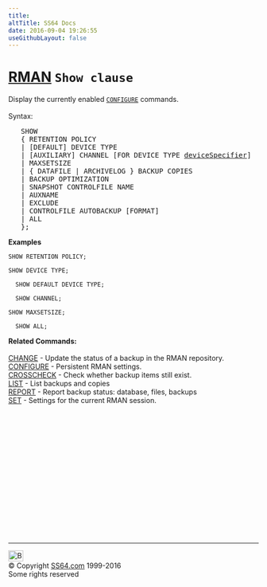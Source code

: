 ```yaml
---
title:
altTitle: SS64 Docs
date: 2016-09-04 19:26:55
useGithubLayout: false
---
```

<!-- #BeginLibraryItem "/Library/head_ora.lbi" --><!-- #EndLibraryItem --><h1><a href="rman.html">RMAN</a> <code>Show clause</code></h1>
<p>Display the currently enabled <code><a href="rman_configure.html">CONFIGURE</a></code> commands.<br>
  <br>
Syntax:</p>
<pre>   SHOW 
   { RETENTION POLICY 
   | [DEFAULT] DEVICE TYPE 
   | [AUXILIARY] CHANNEL [FOR DEVICE TYPE <a href="rman_devicespecifier.html">deviceSpecifier</a>] 
   | MAXSETSIZE 
   | { DATAFILE | ARCHIVELOG } BACKUP COPIES 
   | BACKUP OPTIMIZATION 
   | SNAPSHOT CONTROLFILE NAME 
   | AUXNAME 
   | EXCLUDE
   | CONTROLFILE AUTOBACKUP [FORMAT] 
   | ALL
   };</pre>
<p><b>Examples</b></p>
<p><code>SHOW RETENTION POLICY;<br>
</code><code>SHOW DEVICE TYPE;<br>
  SHOW DEFAULT DEVICE TYPE;<br>
  SHOW CHANNEL;<br>
</code><code>SHOW MAXSETSIZE;</code></p>
<p><code>  SHOW ALL;</code> </p>
<p><b>Related Commands:</b><br>
<br>
<a href="rman_change.html">
CHANGE</a> - Update the status of a backup in the RMAN repository. <a href="rman_configure.html"><br>
CONFIGURE</a> - Persistent RMAN settings. <a href="rman_crosscheck.html"><br>
CROSSCHECK</a> - Check whether backup items still exist. <a href="rman_delete.html"><br>
</a><a href="rman_list.html">
LIST</a> - List backups and copies <a href="rman_report.html"><br>
REPORT</a> - Report backup status: database, files, backups <a href="rman_set.html"><br>
SET</a> - Settings for the current RMAN session.</p><!-- #BeginLibraryItem "/Library/foot_ora.lbi" --><p>
<!-- oracle-footer -->
<ins class="adsbygoogle" style="display:inline-block;width:300px;height:250px" data-ad-client="ca-pub-6140977852749469" data-ad-slot="4275490898"></ins>
<script>
(adsbygoogle = window.adsbygoogle || []).push({});
</script></p>
<hr>
<div id="bl" class="footer"><a href="rman_show.html#"><img src="../images/top.png" width="30" height="22" alt="Back to the Top"></a></div>
<div id="br" class="footer, tagline">© Copyright <a href="http://ss64.com/">SS64.com</a> 1999-2016<br>
Some rights reserved</div><!-- #EndLibraryItem -->

